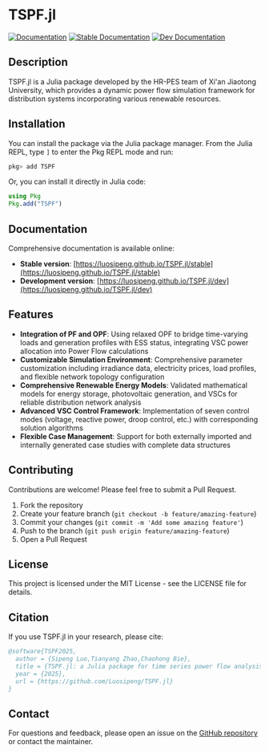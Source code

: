 # TSPF.jl

[![Documentation](https://github.com/Luosipeng/TSPF.jl/actions/workflows/documentation.yml/badge.svg)](https://github.com/Luosipeng/TSPF.jl/actions/workflows/documentation.yml)
[![Stable Documentation](https://img.shields.io/badge/docs-stable-blue.svg)](https://luosipeng.github.io/TSPF.jl/stable)
[![Dev Documentation](https://img.shields.io/badge/docs-dev-blue.svg)](https://luosipeng.github.io/TSPF.jl/dev)

## Description

TSPF.jl is a Julia package developed by the HR-PES team of Xi'an Jiaotong University, which provides a dynamic power flow simulation framework for distribution systems incorporating various renewable resources.

## Installation

You can install the package via the Julia package manager. From the Julia REPL, type `]` to enter the Pkg REPL mode and run:

```julia
pkg> add TSPF
```

Or, you can install it directly in Julia code:

```julia
using Pkg
Pkg.add("TSPF")
```

## Documentation

Comprehensive documentation is available online:

- **Stable version**: [https://luosipeng.github.io/TSPF.jl/stable](https://luosipeng.github.io/TSPF.jl/stable)
- **Development version**: [https://luosipeng.github.io/TSPF.jl/dev](https://luosipeng.github.io/TSPF.jl/dev)


## Features

- **Integration of PF and OPF**: Using relaxed OPF to bridge time-varying loads and generation profiles with ESS status, integrating VSC power allocation into Power Flow calculations
- **Customizable Simulation Environment**: Comprehensive parameter customization including irradiance data, electricity prices, load profiles, and flexible network topology configuration
- **Comprehensive Renewable Energy Models**: Validated mathematical models for energy storage, photovoltaic generation, and VSCs for reliable distribution network analysis
- **Advanced VSC Control Framework**: Implementation of seven control modes (voltage, reactive power, droop control, etc.) with corresponding solution algorithms
- **Flexible Case Management**: Support for both externally imported and internally generated case studies with complete data structures

## Contributing

Contributions are welcome! Please feel free to submit a Pull Request.

1. Fork the repository
2. Create your feature branch (`git checkout -b feature/amazing-feature`)
3. Commit your changes (`git commit -m 'Add some amazing feature'`)
4. Push to the branch (`git push origin feature/amazing-feature`)
5. Open a Pull Request

## License

This project is licensed under the MIT License - see the LICENSE file for details.

## Citation

If you use TSPF.jl in your research, please cite:

```bibtex
@software{TSPF2025,
  author = {Sipeng Luo,Tianyang Zhao,Chaohong Bie},
  title = {TSPF.jl: a Julia package for time series power flow analysis},
  year = {2025},
  url = {https://github.com/Luosipeng/TSPF.jl}
}
```

## Contact

For questions and feedback, please open an issue on the [GitHub repository](https://github.com/Luosipeng/TSPF.jl/issues) or contact the maintainer.